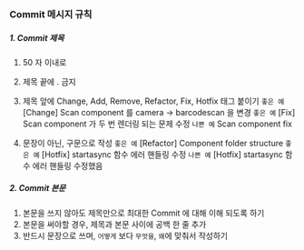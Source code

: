 ### Commit 메시지 규칙

##### 1. Commit 제목

1.  50 자 이내로
2.  제목 끝에 . 금지
3.  제목 앞에 Change, Add, Remove, Refactor, Fix, Hotfix 태그 붙이기
    `좋은 예` [Change] Scan component 를 camera -> barcodescan 을 변경
    `좋은 예` [Fix] Scan component 가 두 번 렌더링 되는 문제 수정
    `나쁜 예` Scan component fix

4.  문장이 아닌, 구문으로 작성
    `좋은 예` [Refactor] Component folder structure
    `좋은 예` [Hotfix] startasync 함수 에러 핸들링 수정
    `나쁜 예` [Hotfix] startasync 함수 에러 핸들링 수정했음

##### 2. Commit 본문

1.  본문을 쓰지 않아도 제목만으로 최대한 Commit 에 대해 이해 되도록 하기
2.  본문을 써야할 경우, 제목과 본문 사이에 공백 한 줄 추가
3.  반드시 문장으로 쓰며, `어떻게` 보다 `무엇을`, `왜`에 맞춰서 작성하기
